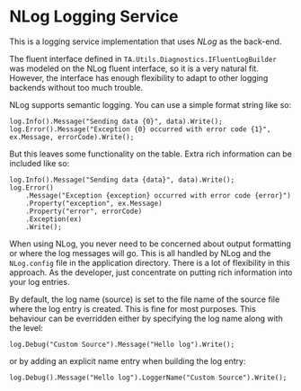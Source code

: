 ﻿# NLog Logging Service #

This is a logging service implementation that uses *NLog* as the back-end.

The fluent interface defined in `TA.Utils.Diagnostics.IFluentLogBuilder` was modeled on the NLog fluent interface,
so it is a very natural fit. However, the interface has enough flexibility to adapt to other logging backends
without too much trouble.

NLog supports semantic logging. You can use a simple format string like so:

``` lang=cs
log.Info().Message("Sending data {0}", data).Write();
log.Error().Message("Exception {0} occurred with error code {1}", ex.Message, errorCode).Write();
```

But this leaves some functionality on the table. Extra rich information can be included like so:

``` lang=cs
log.Info().Message("Sending data {data}", data).Write();
log.Error()
    .Message("Exception {exception} occurred with error code {error}")
    .Property("exception", ex.Message)
    .Property("error", errorCode)
    .Exception(ex)
    .Write();
```

When using NLog, you never need to be concerned about output formatting or where the log messages will go.
This is all handled by NLog and the `NLog.config` file in the application directory.
There is a lot of flexibility in this approach.
As the developer, just concentrate on putting rich information into your log entries.

By default, the log name (source) is set to the file name of the source file where the log entry is created.
This is fine for most purposes.
This behaviour can be everridden either by specifying the log name along with the level:

``` lang=cs
log.Debug("Custom Source").Message("Hello log").Write();
```

or by adding an explicit name entry when building the log entry:

``` lang=cs
log.Debug().Message("Hello log").LoggerName("Custom Source").Write();
```
